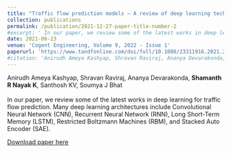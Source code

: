 ```yaml
---
title: "Traffic flow prediction models – A review of deep learning techniques"
collection: publications
permalink: /publication/2021-12-27-paper-title-number-2
#excerpt: ' In our paper, we review some of the latest works in deep learning for traffic flow prediction. Many deep learning architectures include Convolutional Neural Network (CNN), Recurrent Neural Network (RNN), Long Short-Term Memory (LSTM), Restricted Boltzmann Machines (RBM), and Stacked Auto Encoder (SAE).'
date: 2021-06-23
venue: 'Cogent Engineering, Volume 9, 2022 - Issue 1'
paperurl: 'https://www.tandfonline.com/doi/full/10.1080/23311916.2021.201051065'
#citation: 'Anirudh Ameya Kashyap, Shravan Raviraj, Ananya Devarakonda, Shamanth R Nayak K, Santhosh KV, Soumya J Bhat'
---
```

Anirudh Ameya Kashyap, Shravan Raviraj, Ananya Devarakonda, **Shamanth R Nayak K**, Santhosh KV, Soumya J Bhat
<br><br>
In our paper, we review some of the latest works in deep learning for traffic flow prediction. Many deep learning architectures include Convolutional Neural Network (CNN), Recurrent Neural Network (RNN), Long Short-Term Memory (LSTM), Restricted Boltzmann Machines (RBM), and Stacked Auto Encoder (SAE).
<br>

[Download paper here](https://www.tandfonline.com/doi/full/10.1080/23311916.2021.2010510)



